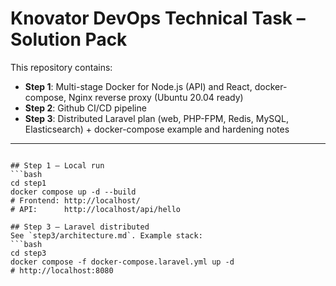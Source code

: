 # Knovator DevOps Technical Task – Solution Pack

This repository contains:
- **Step 1**: Multi-stage Docker for Node.js (API) and React, docker-compose, Nginx reverse proxy (Ubuntu 20.04 ready)
- **Step 2**: Github CI/CD pipeline 
- **Step 3**: Distributed Laravel plan (web, PHP-FPM, Redis, MySQL, Elasticsearch) + docker-compose example and hardening notes

---
```

## Step 1 – Local run
```bash
cd step1
docker compose up -d --build
# Frontend: http://localhost/
# API:      http://localhost/api/hello

## Step 3 – Laravel distributed
See `step3/architecture.md`. Example stack:
```bash
cd step3
docker compose -f docker-compose.laravel.yml up -d
# http://localhost:8080

